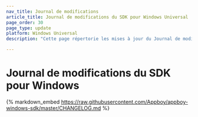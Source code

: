 ```yaml
---
nav_title: Journal de modifications
article_title: Journal de modifications du SDK pour Windows Universal
page_order: 30
page_type: update
platform: Windows Universal
description: "Cette page répertorie les mises à jour du Journal de modifications concernant le SDK Braze pour Windows Universal."

---
```


# Journal de modifications du SDK pour Windows

{% markdown_embed https://raw.githubusercontent.com/Appboy/appboy-windows-sdk/master/CHANGELOG.md %}
